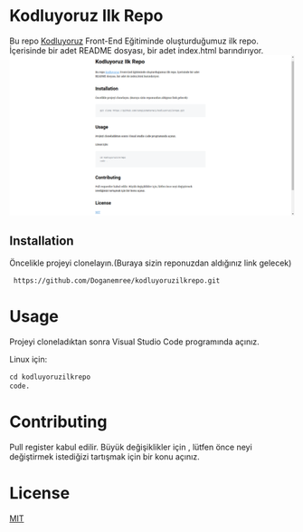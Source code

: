 # Kodluyoruz Ilk Repo

Bu repo [Kodluyoruz](https://kodluyoruz.org) Front-End Eğitiminde oluşturduğumuz ilk repo. İçerisinde bir adet README dosyası, bir adet index.html barındırıyor.  
![Lorem Picsum Gorsel](https://raw.githubusercontent.com/Kodluyoruz/taskforce/main/git/odev1/figures/markdown.png)


## Installation
Öncelikle projeyi clonelayın.(Buraya sizin reponuzdan aldığınız link gelecek)
```
 https://github.com/Doganemree/kodluyoruzilkrepo.git
```
# Usage
Projeyi cloneladıktan sonra Visual Studio Code programında açınız.


Linux için:

```
cd kodluyoruzilkrepo
code.
```
# Contributing
Pull register kabul edilir. Büyük değişiklikler için , lütfen önce neyi değiştirmek istediğizi tartışmak için bir konu açınız.
# License
[MIT](https://choosealicense.com/licenses/mit/)
